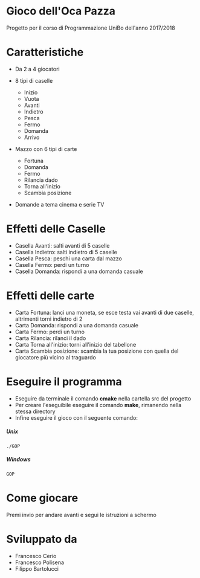 # Gioco dell'Oca Pazza
Progetto per il corso di Programmazione UniBo dell'anno 2017/2018

# Caratteristiche 
- Da 2 a 4 giocatori

- 8 tipi di caselle
    * Inizio
    * Vuota
    * Avanti 
    * Indietro
    * Pesca
    * Fermo
    * Domanda
    * Arrivo
    
- Mazzo con 6 tipi di carte
    * Fortuna 
    * Domanda
    * Fermo 
    * Rilancia dado
    * Torna all'inizio
    * Scambia posizione
    

- Domande a tema cinema e serie TV    

# Effetti delle Caselle
- Casella Avanti: salti avanti di 5 caselle 
- Casella Indietro: salti indietro di 5 caselle 
- Casella Pesca: peschi una carta dal mazzo
- Casella Fermo: perdi un turno 
- Casella Domanda: rispondi a una domanda casuale

# Effetti delle carte
- Carta Fortuna: lanci una moneta, se esce testa vai avanti di due caselle, altrimenti torni indietro di 2
- Carta Domanda: rispondi a una domanda casuale 
- Carta Fermo: perdi un turno
- Carta Rilancia: rilanci il dado
- Carta Torna all'inizio: torni all'inizio del tabellone
- Carta Scambia posizione: scambia la tua posizione con quella del giocatore più vicino al traguardo
 
# Eseguire il programma 
- Eseguire da terminale il comando <b>cmake</b> nella cartella src del progetto
- Per creare l'eseguibile eseguire il comando <b>make</b>, rimanendo nella stessa directory
- Infine eseguire il gioco con il seguente comando:
##### Unix
```
./GOP
```
##### Windows
```
GOP
```
 
# Come giocare 
Premi invio per andare avanti e segui le istruzioni a schermo 

# Sviluppato da 
 * Francesco Cerio 
 * Francesco Polisena
 * Filippo Bartolucci
 
